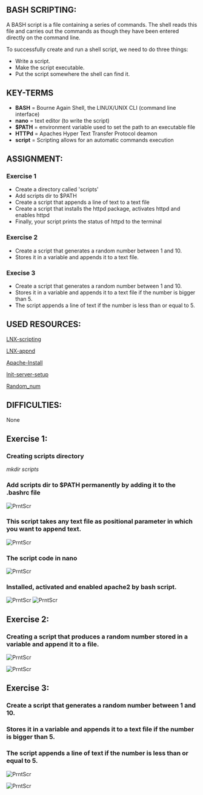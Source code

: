 ## BASH SCRIPTING:

A BASH script is a file containing a series of commands. The shell
reads this file and carries out the commands as though they have been 
entered directly on the command line.

To successfully create and run a shell script, we need to do three things:
* Write a script. 
* Make the script executable.
* Put the script somewhere the shell can find it.

## KEY-TERMS

* **BASH** = Bourne Again Shell, the LINUX/UNIX CLI (command line interface)
* **nano** = text editor (to write the script)
* **$PATH** = environment variable used to set the path to an executable file
* **HTTPd** = Apaches Hyper Text Transfer Protocol deamon
* **script** = Scripting allows for an automatic commands execution 

## ASSIGNMENT:

### Exercise 1
* Create a directory called 'scripts'
* Add scripts dir to $PATH
* Create a script that appends a line of text to a text file
* Create a script that installs the httpd package, activates httpd and enables httpd
* Finally, your script prints the status of httpd to the terminal

### Exercise 2
* Create a script that generates a random number between 1 and 10.
* Stores it in a variable and appends it to a text file.

### Execise 3
* Create a script that generates a random number between 1 and 10.
* Stores it in a variable and appends it to a text file if the number is bigger than 5.
* The script appends a line of text if the number is less than or equal to 5.


## USED RESOURCES:

[LNX-scripting](https://linuxconfig.org/bash-scripting-tutorial-for-beginners)

[LNX-appnd](https://linuxhint.com/bash_append_line_to_file/)

[Apache-Install](https://www.digitalocean.com/community/tutorials/how-to-install-the-apache-web-server-on-ubuntu-20-04#step-3-checking-your-web-server)

[Init-server-setup](https://www.digitalocean.com/community/tutorials/initial-server-setup-with-ubuntu-20-04)

[Random_num](https://linuxhint.com/generate-random-number-bash/)


## DIFFICULTIES:
None

## Exercise 1:

### Creating scripts directory
*mkdir scripts*

### Add scripts dir to $PATH permanently by adding it to the .bashrc file
![PrntScr](../00_includes/Linux/linux7.1.png)

### This script takes any text file as positional parameter in which you want to append text.
![PrntScr](../00_includes/Linux/linux7.0.png)

### The script code in nano
![PrntScr](../00_includes/Linux/linux7.2.png)

### Installed, activated and enabled apache2 by bash script.
![PrntScr](../00_includes/Linux/linux7.4.png)
![PrntScr](../00_includes/Linux/linux7.3.png)


## Exercise 2:

### Creating a script that produces a random number stored in a variable and append it to a file.

![PrntScr](../00_includes/Linux/linux7.5.png)

![PrntScr](../00_includes/Linux/linux7.6.png)

## Exercise 3:

### Create a script that generates a random number between 1 and 10.
### Stores it in a variable and appends it to a text file if the number is bigger than 5.
### The script appends a line of text if the number is less than or equal to 5.

![PrntScr](../00_includes/Linux/linux7.8.png)

![PrntScr](../00_includes/Linux/linux7.7.png)